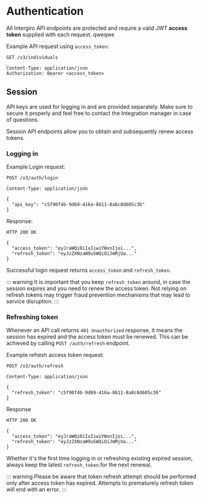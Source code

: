 # Authentication

All Intergiro API endpoints are protected and require a valid JWT **access token** supplied with each request.
qweqwe

Example API request using `access_token`:

```{1,4}
GET /v3/individuals

Content-Type: application/json
Authorization: Bearer <access_token>
```

## Session

API keys are used for logging in and are provided separately. Make sure to secure it properly and feel free to contact the Integration manager in case of questions.

Session API endpoints allow you to obtain and subsequently renew access tokens.

### Logging in

Example Login request:

```{1,6}
POST /v3/auth/login

Content-Type: application/json

{
  "api_key": "c5f90f4b-9d69-416a-8611-8a8c8d605c36"
}
```

Response:

```{1,4}
HTTP 200 OK

{
  "access_token": "eyJraWQiOiIxIiwiYWxnIjoi...",
  "refresh_token": "eyJzZXNzaW9uSWQiOiJmMjUa..."
}
```

Successful login request returns `access_token` and `refresh_token`.

::: warning
It is important that you keep `refresh_token` around, in case the session expires and you need to renew the access token.
Not relying on refresh tokens may trigger fraud prevention mechanisms that may lead to service disruption.
:::

### Refreshing token

Whenever an API call returns `401 Unauthorized` response, it means the session has expired and the access token must be renewed. This can be achieved by calling `POST /auth/refresh` endpoint.

Example refresh access token request:

```{1,6}
POST /v3/auth/refresh

Content-Type: application/json

{
  "refresh_token": "c5f90f4b-9d69-416a-8611-8a8c8d605c36"
}
```

Response

```{1,4}
HTTP 200 OK

{
  "access_token": "eyJraWQiOiIxIiwiYWxnIjoi...",
  "refresh_token": "eyJzZXNzaW9uSWQiOiJmMjUa..."
}
```

Whether it's the first time logging in or refreshing existing expired session, always keep the latest `refresh_token` for the next renewal.

::: warning
Please be aware that token refresh attempt should be performed only after access token has expired. Attempts to prematurely refresh token will end with an error.
:::
